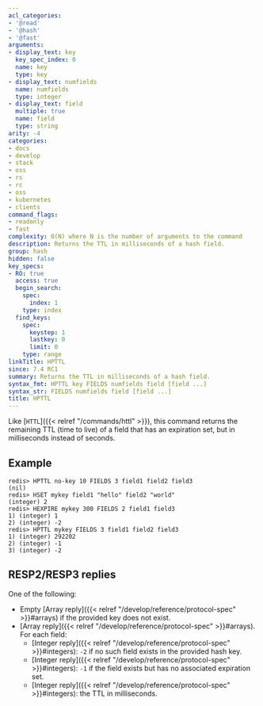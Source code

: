 ```yaml
---
acl_categories:
- '@read'
- '@hash'
- '@fast'
arguments:
- display_text: key
  key_spec_index: 0
  name: key
  type: key
- display_text: numfields
  name: numfields
  type: integer
- display_text: field
  multiple: true
  name: field
  type: string
arity: -4
categories:
- docs
- develop
- stack
- oss
- rs
- rc
- oss
- kubernetes
- clients
command_flags:
- readonly
- fast
complexity: O(N) where N is the number of arguments to the command
description: Returns the TTL in milliseconds of a hash field.
group: hash
hidden: false
key_specs:
- RO: true
  access: true
  begin_search:
    spec:
      index: 1
    type: index
  find_keys:
    spec:
      keystep: 1
      lastkey: 0
      limit: 0
    type: range
linkTitle: HPTTL
since: 7.4 RC1
summary: Returns the TTL in milliseconds of a hash field.
syntax_fmt: HPTTL key FIELDS numfields field [field ...]
syntax_str: FIELDS numfields field [field ...]
title: HPTTL
---
```

Like [`HTTL`]({{< relref "/commands/httl" >}}), this command returns the remaining TTL (time to live) of a field that has an
expiration set, but in milliseconds instead of seconds.

## Example

```
redis> HPTTL no-key 10 FIELDS 3 field1 field2 field3
(nil)
redis> HSET mykey field1 "hello" field2 "world"
(integer) 2
redis> HEXPIRE mykey 300 FIELDS 2 field1 field3
1) (integer) 1
2) (integer) -2
redis> HPTTL mykey FIELDS 3 field1 field2 field3
1) (integer) 292202
2) (integer) -1
3) (integer) -2
```

## RESP2/RESP3 replies

One of the following:
* Empty [Array reply]({{< relref "/develop/reference/protocol-spec" >}}#arrays) if the provided key does not exist.
* [Array reply]({{< relref "/develop/reference/protocol-spec" >}}#arrays). For each field:
    - [Integer reply]({{< relref "/develop/reference/protocol-spec" >}}#integers): `-2` if no such field exists in the provided hash key.
    - [Integer reply]({{< relref "/develop/reference/protocol-spec" >}}#integers): `-1` if the field exists but has no associated expiration set.
    - [Integer reply]({{< relref "/develop/reference/protocol-spec" >}}#integers): the TTL in milliseconds.

